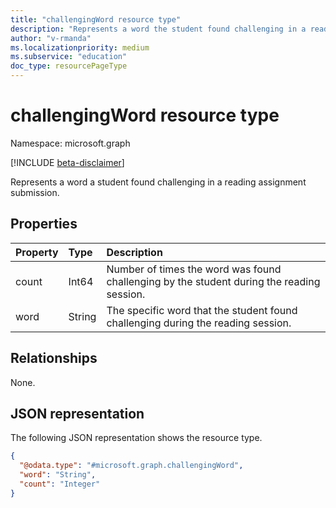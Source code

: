 ```yaml
---
title: "challengingWord resource type"
description: "Represents a word the student found challenging in a reading assignment submission."
author: "v-rmanda"
ms.localizationpriority: medium
ms.subservice: "education"
doc_type: resourcePageType
---
```


# challengingWord resource type

Namespace: microsoft.graph

[!INCLUDE [beta-disclaimer](../../includes/beta-disclaimer.md)]

Represents a word a student found challenging in a reading assignment submission.

## Properties
|Property|Type|Description|
|:---|:---|:---|
|count|Int64|Number of times the word was found challenging by the student during the reading session.|
|word|String|The specific word that the student found challenging during the reading session.|

## Relationships
None.

## JSON representation
The following JSON representation shows the resource type.
<!-- {
  "blockType": "resource",
  "@odata.type": "microsoft.graph.challengingWord"
}
-->
``` json
{
  "@odata.type": "#microsoft.graph.challengingWord",
  "word": "String",
  "count": "Integer"
}
```

